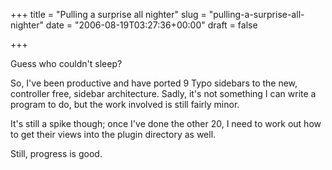 +++
title = "Pulling a surprise all nighter"
slug = "pulling-a-surprise-all-nighter"
date = "2006-08-19T03:27:36+00:00"
draft = false

+++

Guess who couldn't sleep?

So, I've been productive and have ported 9 Typo sidebars to the new, controller free, sidebar architecture. Sadly, it's not something I can write a program to do, but the work involved is still fairly minor.

It's still a spike though; once I've done the other 20, I need to work out how to get their views into the plugin directory as well.

Still, progress is good.
